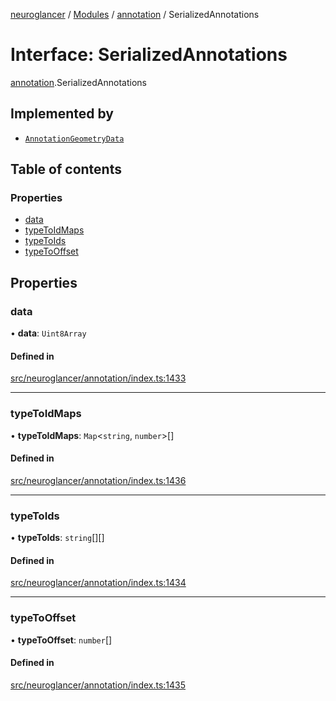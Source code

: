 [neuroglancer](../README.md) / [Modules](../modules.md) / [annotation](../modules/annotation.md) / SerializedAnnotations

# Interface: SerializedAnnotations

[annotation](../modules/annotation.md).SerializedAnnotations

## Implemented by

- [`AnnotationGeometryData`](../classes/annotation_backend.AnnotationGeometryData.md)

## Table of contents

### Properties

- [data](annotation.SerializedAnnotations.md#data)
- [typeToIdMaps](annotation.SerializedAnnotations.md#typetoidmaps)
- [typeToIds](annotation.SerializedAnnotations.md#typetoids)
- [typeToOffset](annotation.SerializedAnnotations.md#typetooffset)

## Properties

### data

• **data**: `Uint8Array`

#### Defined in

[src/neuroglancer/annotation/index.ts:1433](https://github.com/ActiveBrainAtlas2/neuroglancer/blob/1beb5d34/src/neuroglancer/annotation/index.ts#L1433)

___

### typeToIdMaps

• **typeToIdMaps**: `Map`<`string`, `number`\>[]

#### Defined in

[src/neuroglancer/annotation/index.ts:1436](https://github.com/ActiveBrainAtlas2/neuroglancer/blob/1beb5d34/src/neuroglancer/annotation/index.ts#L1436)

___

### typeToIds

• **typeToIds**: `string`[][]

#### Defined in

[src/neuroglancer/annotation/index.ts:1434](https://github.com/ActiveBrainAtlas2/neuroglancer/blob/1beb5d34/src/neuroglancer/annotation/index.ts#L1434)

___

### typeToOffset

• **typeToOffset**: `number`[]

#### Defined in

[src/neuroglancer/annotation/index.ts:1435](https://github.com/ActiveBrainAtlas2/neuroglancer/blob/1beb5d34/src/neuroglancer/annotation/index.ts#L1435)
